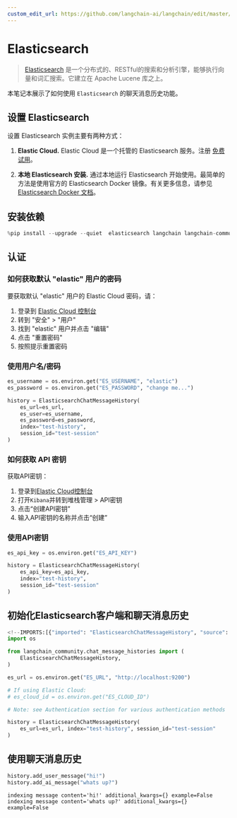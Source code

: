 ```yaml
---
custom_edit_url: https://github.com/langchain-ai/langchain/edit/master/docs/docs/integrations/memory/elasticsearch_chat_message_history.ipynb
---
```

# Elasticsearch

>[Elasticsearch](https://www.elastic.co/elasticsearch/) 是一个分布式的、RESTful的搜索和分析引擎，能够执行向量和词汇搜索。它建立在 Apache Lucene 库之上。

本笔记本展示了如何使用 `Elasticsearch` 的聊天消息历史功能。

## 设置 Elasticsearch

设置 Elasticsearch 实例主要有两种方式：

1. **Elastic Cloud.** Elastic Cloud 是一个托管的 Elasticsearch 服务。注册 [免费试用](https://cloud.elastic.co/registration?storm=langchain-notebook)。

2. **本地 Elasticsearch 安装.** 通过本地运行 Elasticsearch 开始使用。最简单的方法是使用官方的 Elasticsearch Docker 镜像。有关更多信息，请参见 [Elasticsearch Docker 文档](https://www.elastic.co/guide/en/elasticsearch/reference/current/docker.html)。

## 安装依赖


```python
%pip install --upgrade --quiet  elasticsearch langchain langchain-community
```

## 认证

### 如何获取默认 "elastic" 用户的密码

要获取默认 "elastic" 用户的 Elastic Cloud 密码，请：
1. 登录到 [Elastic Cloud 控制台](https://cloud.elastic.co)
2. 转到 "安全" > "用户"
3. 找到 "elastic" 用户并点击 "编辑"
4. 点击 "重置密码"
5. 按照提示重置密码


### 使用用户名/密码

```python
es_username = os.environ.get("ES_USERNAME", "elastic")
es_password = os.environ.get("ES_PASSWORD", "change me...")

history = ElasticsearchChatMessageHistory(
    es_url=es_url,
    es_user=es_username,
    es_password=es_password,
    index="test-history",
    session_id="test-session"
)
```

### 如何获取 API 密钥

获取API密钥：
1. 登录到[Elastic Cloud控制台](https://cloud.elastic.co)
2. 打开`Kibana`并转到堆栈管理 > API密钥
3. 点击“创建API密钥”
4. 输入API密钥的名称并点击“创建”

### 使用API密钥

```python
es_api_key = os.environ.get("ES_API_KEY")

history = ElasticsearchChatMessageHistory(
    es_api_key=es_api_key,
    index="test-history",
    session_id="test-session"
)
```


## 初始化Elasticsearch客户端和聊天消息历史


```python
<!--IMPORTS:[{"imported": "ElasticsearchChatMessageHistory", "source": "langchain_community.chat_message_histories", "docs": "https://python.langchain.com/api_reference/community/chat_message_histories/langchain_community.chat_message_histories.elasticsearch.ElasticsearchChatMessageHistory.html", "title": "Elasticsearch"}]-->
import os

from langchain_community.chat_message_histories import (
    ElasticsearchChatMessageHistory,
)

es_url = os.environ.get("ES_URL", "http://localhost:9200")

# If using Elastic Cloud:
# es_cloud_id = os.environ.get("ES_CLOUD_ID")

# Note: see Authentication section for various authentication methods

history = ElasticsearchChatMessageHistory(
    es_url=es_url, index="test-history", session_id="test-session"
)
```

## 使用聊天消息历史


```python
history.add_user_message("hi!")
history.add_ai_message("whats up?")
```
```output
indexing message content='hi!' additional_kwargs={} example=False
indexing message content='whats up?' additional_kwargs={} example=False
```